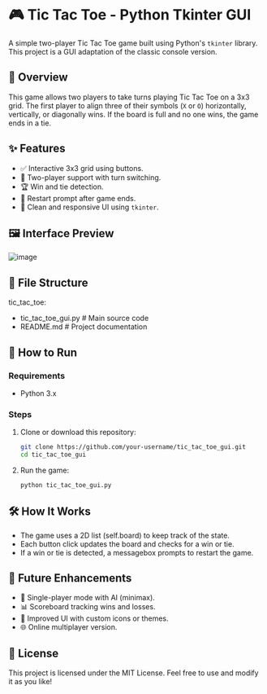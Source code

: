 # 🎮 Tic Tac Toe - Python Tkinter GUI

A simple two-player Tic Tac Toe game built using Python's `tkinter` library. This project is a GUI adaptation of the classic console version.

## 🧠 Overview

This game allows two players to take turns playing Tic Tac Toe on a 3x3 grid. The first player to align three of their symbols (`X` or `O`) horizontally, vertically, or diagonally wins. If the board is full and no one wins, the game ends in a tie.

## ✨ Features

- ✅ Interactive 3x3 grid using buttons.
- 👥 Two-player support with turn switching.
- 🏆 Win and tie detection.
- 🔄 Restart prompt after game ends.
- 📱 Clean and responsive UI using `tkinter`.

## 🖼️ Interface Preview

![image](https://github.com/user-attachments/assets/96a1ec78-eb5d-415d-8f95-4fd8c5848c03)


## 📂 File Structure
tic_tac_toe:
  - tic_tac_toe_gui.py  # Main source code
  - README.md           # Project documentation



## 🚀 How to Run

### Requirements

- Python 3.x

### Steps

1. Clone or download this repository:
   ```bash
   git clone https://github.com/your-username/tic_tac_toe_gui.git
   cd tic_tac_toe_gui
2. Run the game:
   ```bash
   python tic_tac_toe_gui.py

## 🛠️ How It Works
- The game uses a 2D list (self.board) to keep track of the state.
- Each button click updates the board and checks for a win or tie.
- If a win or tie is detected, a messagebox prompts to restart the game.

## 🔮 Future Enhancements
- 🤖 Single-player mode with AI (minimax).
- 📊 Scoreboard tracking wins and losses.
- 🎨 Improved UI with custom icons or themes.
- 🌐 Online multiplayer version.

## 📃 License
This project is licensed under the MIT License. Feel free to use and modify it as you like!
